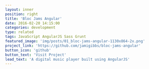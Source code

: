 ```yaml
---
layout: inner
position: right
title: 'Bloc Jams Angular'
date: 2016-02-20 14:15:00
categories: development
type: related
tags: JavaScript AngularJS Sass Grunt
featured_image: 'img/posts/01_bloc-jams-angular-1130x864-2x.png'
project_link: 'https://github.com/jamigibbs/bloc-jams-angular'
button_icon: 'github'
button_text: 'Visit Project'
lead_text: 'A digital music player built using AngularJS'
---
```

